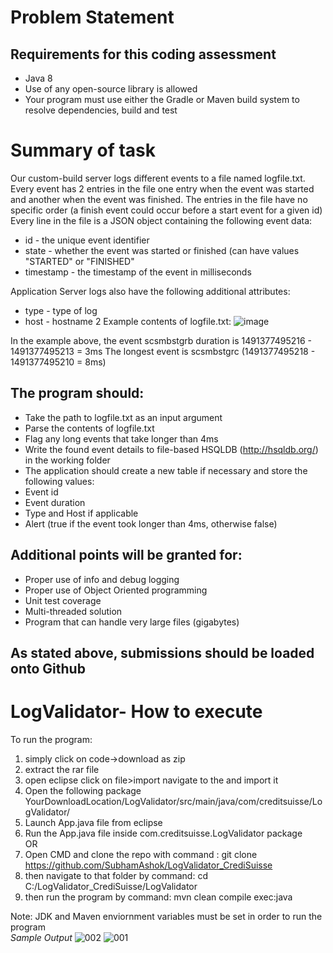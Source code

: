 # Problem Statement

## Requirements for this coding assessment 

* Java 8
* Use of any open-source library is allowed
* Your program must use either the Gradle or Maven build system to resolve dependencies, build and test
# Summary of task
Our custom-build server logs different events to a file named logfile.txt. Every event has 2 entries in the file 
 one entry when the event was started and another when the event was finished. The entries in the file 
have no specific order (a finish event could occur before a start event for a given id)  
Every line in the file is a JSON object containing the following event data:
* id - the unique event identifier
* state - whether the event was started or finished (can have values "STARTED" or "FINISHED"
* timestamp - the timestamp of the event in milliseconds  
  
Application Server logs also have the following additional attributes:
* type - type of log
* host - hostname
2
Example contents of logfile.txt:
![image](https://user-images.githubusercontent.com/65991579/168409028-990be305-f06d-42ea-8653-4cf5a8b89379.png)

In the example above, the event scsmbstgrb duration is 1491377495216 - 1491377495213 = 3ms
The longest event is scsmbstgrc (1491377495218 - 1491377495210 = 8ms)
## The program should:
* Take the path to logfile.txt as an input argument
* Parse the contents of logfile.txt
* Flag any long events that take longer than 4ms
* Write the found event details to file-based HSQLDB (http://hsqldb.org/) in the working folder
* The application should create a new table if necessary and store the following values:
* Event id
* Event duration
* Type and Host if applicable
* Alert (true if the event took longer than 4ms, otherwise false)
## Additional points will be granted for:
* Proper use of info and debug logging
* Proper use of Object Oriented programming
* Unit test coverage
* Multi-threaded solution
* Program that can handle very large files (gigabytes)
## As stated above, submissions should be loaded onto Github

# LogValidator- How to execute
To run the program:
1. simply click on code->download as zip
2. extract the rar file
3. open eclipse click on file>import navigate to the and import it
4. Open the following package
   YourDownloadLocation/LogValidator/src/main/java/com/creditsuisse/LogValidator/
5. Launch App.java file from eclipse
6. Run the App.java file inside com.creditsuisse.LogValidator package <br>
OR<br>
1. Open CMD and clone the repo with command : git clone https://github.com/SubhamAshok/LogValidator_CrediSuisse
2. then navigate to that folder by command: cd C:/LogValidator_CrediSuisse/LogValidator
3. then run the program by command: mvn clean compile exec:java
 
Note: JDK and Maven enviornment variables must be set in order to run the program<br>
*Sample Output*
![002](https://user-images.githubusercontent.com/65991579/143783526-5a4b8296-cf44-412a-9856-8a753f66d1ce.jpg)
![001](https://user-images.githubusercontent.com/65991579/143783527-7a405eaa-9563-4dc2-917e-d7fb494d9d8f.jpg)
